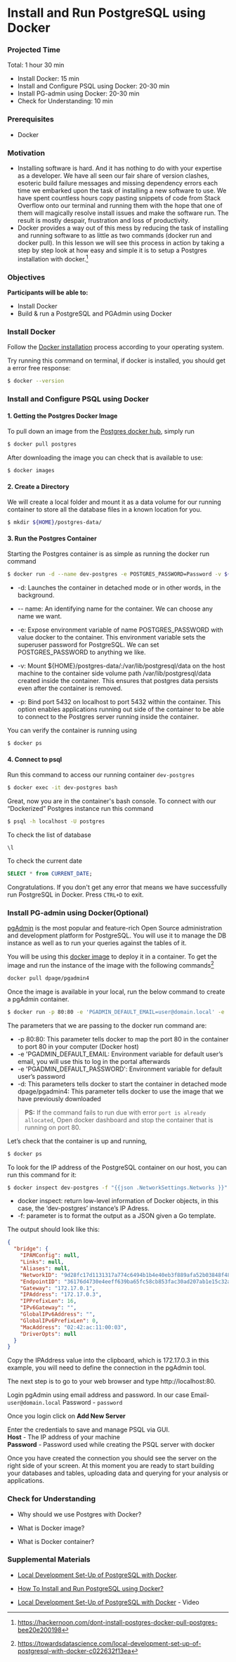 # Install and Run PostgreSQL using Docker

### Projected Time

Total: 1 hour 30 min

- Install Docker: 15 min
- Install and Configure PSQL using Docker: 20-30 min
- Install PG-admin using Docker: 20-30 min
- Check for Understanding: 10 min

### Prerequisites

- Docker

### Motivation

- Installing software is hard. And it has nothing to do with your expertise as a developer. We have all seen our fair share of version clashes, esoteric build failure messages and missing dependency errors each time we embarked upon the task of installing a new software to use. We have spent countless hours copy pasting snippets of code from Stack Overflow onto our terminal and running them with the hope that one of them will magically resolve install issues and make the software run. The result is mostly despair, frustration and loss of productivity.
- Docker provides a way out of this mess by reducing the task of installing and running software to as little as two commands (docker run and docker pull). In this lesson we will see this process in action by taking a step by step look at how easy and simple it is to setup a Postgres installation with docker.[^1]

### Objectives

**Participants will be able to:**

- Install Docker
- Build & run a PostgreSQL and PGAdmin using Docker

### Install Docker

Follow the [Docker installation](https://www.docker.com/get-started) process according to your operating system.

Try running this command on terminal, if docker is installed, you should get a error free response:

```sh
$ docker --version
```

### Install and Configure PSQL using Docker

#### 1. Getting the Postgres Docker Image

To pull down an image from the [Postgres docker hub](https://hub.docker.com/_/postgres/?tab=description), simply run

```sh
$ docker pull postgres
```

After downloading the image you can check that is available to use:

```sh
$ docker images
```

#### 2. Create a Directory

We will create a local folder and mount it as a data volume for our running container to store all the database files in a known location for you.

```sh
$ mkdir ${HOME}/postgres-data/
```

#### 3. Run the Postgres Container

Starting the Postgres container is as simple as running the docker run command

```sh
$ docker run -d --name dev-postgres -e POSTGRES_PASSWORD=Password -v ${HOME}/postgres-data/:/var/lib/postgresql/data -p 5432:5432 postgres
```

- -d: Launches the container in detached mode or in other words, in the background.

- -- name: An identifying name for the container. We can choose any name we want.

- -e: Expose environment variable of name POSTGRES_PASSWORD with value docker to the container. This environment variable sets the superuser password for PostgreSQL. We can set POSTGRES_PASSWORD to anything we like.

- -v: Mount ${HOME}/postgres-data/:/var/lib/postgresql/data on the host machine to the container side volume path /var/lib/postgresql/data created inside the container. This ensures that postgres data persists even after the container is removed.

- -p: Bind port 5432 on localhost to port 5432 within the container. This option enables applications running out side of the container to be able to connect to the Postgres server running inside the container.

You can verify the container is running using

```sh
$ docker ps
```

#### 4. Connect to psql

Run this command to access our running container `dev-postgres`

```sh
$ docker exec -it dev-postgres bash
```

Great, now you are in the container's bash console. To connect with our “Dockerized” Postgres instance run this command

```sh
$ psql -h localhost -U postgres
```

To check the list of database

```
\l
```

To check the current date

```sql
SELECT * from CURRENT_DATE;
```

Congratulations. If you don't get any error that means we have successfully run PostgreSQL in Docker. Press `CTRL+D` to exit.

### Install PG-admin using Docker(Optional)

[pgAdmin](https://www.pgadmin.org/) is the most popular and feature-rich Open Source administration and development platform for PostgreSQL. You will use it to manage the DB instance as well as to run your queries against the tables of it.

You will be using this [docker image](https://hub.docker.com/r/dpage/pgadmin4/) to deploy it in a container. To get the image and run the instance of the image with the following commands[^2]

```sh
docker pull dpage/pgadmin4
```

Once the image is available in your local, run the below command to create a pgAdmin container.

```sh
$ docker run -p 80:80 -e 'PGADMIN_DEFAULT_EMAIL=user@domain.local' -e 'PGADMIN_DEFAULT_PASSWORD=password' --name dev-pgadmin -d dpage/pgadmin4
```

The parameters that we are passing to the docker run command are:

- -p 80:80: This parameter tells docker to map the port 80 in the container to port 80 in your computer (Docker host)
- -e 'PGADMIN_DEFAULT_EMAIL: Environment variable for default user’s email, you will use this to log in the portal afterwards
- -e 'PGADMIN_DEFAULT_PASSWORD': Environment variable for default user’s password
- -d: This parameters tells docker to start the container in detached mode
  dpage/pgadmin4: This parameter tells docker to use the image that we have previously downloaded

> __PS:__ If the command fails to run due with error `port is already allocated`, Open docker dashboard and stop the container that is running on port 80.

Let’s check that the container is up and running,

```sh
$ docker ps
```

To look for the IP address of the PostgreSQL container on our host, you can run this command for it:

```sh
$ docker inspect dev-postgres -f "{{json .NetworkSettings.Networks }}"
```

- docker inspect: return low-level information of Docker objects, in this case, the ‘dev-postgres’ instance’s IP Adress.  
- -f: parameter is to format the output as a JSON given a Go template.  
   
The output should look like this:

```json
{
  "bridge": {
    "IPAMConfig": null,
    "Links": null,
    "Aliases": null,
    "NetworkID": "9d28fc17d1131317a774c6494b1b4e40eb3f889afa52b03848f48aa6d0684a28",
    "EndpointID": "36176d4730e4eeff639ba65fc58cb853fac30ad207ab1e15c32a925fb4aca2ef",
    "Gateway": "172.17.0.1",
    "IPAddress": "172.17.0.3",
    "IPPrefixLen": 16,
    "IPv6Gateway": "",
    "GlobalIPv6Address": "",
    "GlobalIPv6PrefixLen": 0,
    "MacAddress": "02:42:ac:11:00:03",
    "DriverOpts": null
  }
}
```

Copy the IPAddress value into the clipboard, which is 172.17.0.3 in this example, you will need to define the connection in the pgAdmin tool.

The next step is to go to your web browser and type http://localhost:80.

Login pgAdmin using email address and password. In our case Email- `user@domain.local` Password - `password`

Once you login click on **Add New Server**

Enter the credentials to save and manage PSQL via GUI.  
**Host** - The IP address of your machine  
**Password** - Password used while creating the PSQL server with docker

Once you have created the connection you should see the server on the right side of your screen. At this moment you are ready to start building your databases and tables, uploading data and querying for your analysis or applications.

### Check for Understanding

- Why should we use Postgres with Docker?

- What is Docker image?

- What is Docker container?

### Supplemental Materials

- [Local Development Set-Up of PostgreSQL with Docker](https://towardsdatascience.com/local-development-set-up-of-postgresql-with-docker-c022632f13ea).

- [How To Install and Run PostgreSQL using Docker?](https://dev.to/shree_j/how-to-install-and-run-psql-using-docker-41j2)

- [Local Development Set-Up of PostgreSQL with Docker](https://www.youtube.com/watch?v=LN9vaSZQi0U) - Video

[^1]: https://hackernoon.com/dont-install-postgres-docker-pull-postgres-bee20e200198
[^2]: https://towardsdatascience.com/local-development-set-up-of-postgresql-with-docker-c022632f13ea
